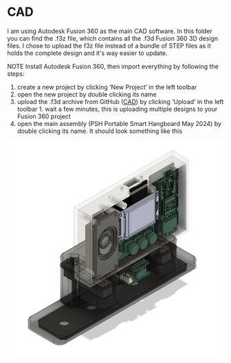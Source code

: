 # CAD
I am using Autodesk Fusion 360 as the main CAD software.
In this folder you can find the .f3z file, which contains all the .f3d Fusion 360 3D design files. I chose to upload the f3z file instead of a bundle of STEP files as it holds the complete design and it's way easier to update.

NOTE Install Autodesk Fusion 360, then import everything by following the steps:

1. create a new project by clicking ‘New Project’ in the left toolbar
1. open the new project by double clicking its name
1. upload the .f3d archive from GitHub ([CAD](CAD)) by clicking ‘Upload’ in the left toolbar
1. wait a few minutes, this is uploading multiple designs to your Fusion 360 project
1. open the main assembly (PSH Portable Smart Hangboard May 2024) by double clicking its name. It should look something like this

![PSH Portable Smart Hangboard May 2024 in Fusion 360](./Images/PSH_Portable_Smart_Hangboard_May_2024_Fusion_360.PNG "PSH Portable Smart Hangboard May 2024 in Fusion 360")

